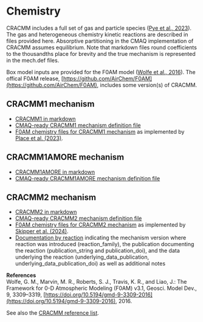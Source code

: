 # Chemistry

CRACMM includes a full set of gas and particle species ([Pye et al., 2023](https://doi.org/10.5194/acp-23-5043-2023)). The gas and heterogeneous chemistry kinetic reactions are described in files provided here. Absorptive partitioning in the CMAQ implementation of CRACMM assumes equilibrium. Note that markdown files round coefficients to the thousandths place for brevity and the true mechanism is represented in the mech.def files.

Box model inputs are provided for the F0AM model ([Wolfe et al., 2016](https://doi.org/10.5194/gmd-9-3309-2016)). The offical F0AM release, [https://github.com/AirChem/F0AM](https://github.com/AirChem/F0AM), includes some version(s) of CRACMM.

## CRACMM1 mechanism
  * [CRACMM1 in markdown](cracmm1/mech_cracmm1_aq.md)
  * [CMAQ-ready CRACMM1 mechanism definition file](cracmm1/mech_cracmm1_aq.def)
  * [F0AM chemistry files for CRACMM1 mechanism](https://github.com/USEPA/CRACMM/tree/main/chemistry/cracmm1/F0AM) as implemented by [Place et al. (2023)](https://doi.org/10.5194/acp-23-9173-2023).

## CRACMM1AMORE mechanism
  * [CRACMM1AMORE in markdown](cracmm1amore/mech_cracmm1amore_aq.md)
  * [CMAQ-ready CRACMM1AMORE mechanism definition file](cracmm1amore/mech_cracmm1amore_aq.def)
 
## CRACMM2 mechanism
   * [CRACMM2 in markdown](cracmm2/mech_cracmm2.md)
   * [CMAQ-ready CRACMM2 mechanism definition file](cracmm2/mech_cracmm2.def)
   * [F0AM chemistry files for CRACMM2 mechanism](https://github.com/USEPA/CRACMM/tree/main/chemistry/cracmm2/F0AM) as implemented by [Skipper et al. (2024)](https://doi.org/10.5194/acp-24-12903-2024).
   * [Documentation by reaction](cracmm2/cracmm2_rxn_metadata.csv) indicating the mechanism version where reaction was introduced (reaction_family), the publication documenting the reaction (publication_string and publication_doi), and the data underlying the reaction (underlying_data_publication, underlying_data_publication_doi) as well as additional notes  

**References**  
Wolfe, G. M., Marvin, M. R., Roberts, S. J., Travis, K. R., and Liao, J.: The Framework for 0-D Atmospheric Modeling (F0AM) v3.1, Geosci. Model Dev., 9, 3309–3319, [https://doi.org/10.5194/gmd-9-3309-2016](https://doi.org/10.5194/gmd-9-3309-2016), 2016.

See also the [CRACMM reference list](../additional_info.md#references).
